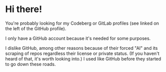 # Hi there!

You're probably looking for my Codeberg or GitLab profiles (see linked on the left of the GitHub profile).

I only have a GitHub account because it's needed for some purposes.

I dislike GitHub, among other reasons because of their forced "AI" and its scraping of repos regardless their license or private status. (If you haven't heard of that, it's worth looking into.) I used like GitHub before they started to go down these roads.
